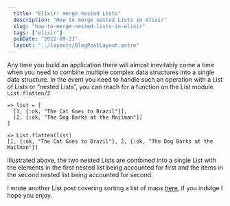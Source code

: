 ```yaml
---
  title: "Elixir: merge nested Lists"
  description: "How to merge nested Lists in elixir"
  slug: "how-to-merge-nested-lists-in-elixir"
  tags: ["elixir"]
  pubDate: "2022-09-23"
  layout: "../layouts/BlogPostLayout.astro"
---
```


Any time you build an application there will almost inevitably come a time when you need to combine multiple complex data structures into a single data structure. In the event you need to handle such an operation with a List of Lists or “nested Lists”, you can reach for a function on the List module `List.flatten/2`
 
```
=> list = [
  [1, {:ok, "The Cat Goes to Brazil"}],
  [2, {:ok, "The Dog Barks at the Mailman"}]
]
 
=> List.flatten(list)
[1, {:ok, "The Cat Goes to Brazil"}, 2, {:ok, "The Dog Barks at the Mailman"}]
```
 
Illustrated above, the two nested Lists are combined into a single List with the elements in the first nested list being accounted for first and the items in the second nested list being accounted for second.

I wrote another List post covering sorting a list of maps [here](https://tinytechtuts.com/2022-sort-list-of-maps-by-key), if you indulge I hope you enjoy.

